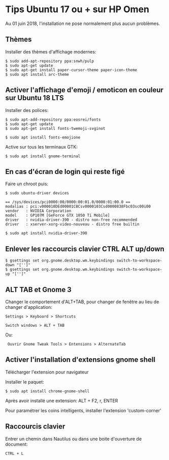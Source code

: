 # Tips Ubuntu 17 ou + sur HP Omen

Au 01 juin 2018, l'installation ne pose normalement plus aucun problèmes.


## Thèmes

Installer des thèmes d'affichage modernes:

	$ sudo add-apt-repository ppa:snwh/pulp
	$ sudo apt-get update
	$ sudo apt-get install paper-cursor-theme paper-icon-theme
	$ sudo apt install arc-theme


## Activer l'affichage d'emoji / emoticon en couleur sur Ubuntu 18 LTS

Installer des polices:

	$ sudo apt-add-repository ppa:eosrei/fonts
	$ sudo apt-get update
	$ sudo apt-get install fonts-twemoji-svginot

	$ sudo apt install fonts-emojione

Active sur tous les terminaux GTK:

	$ sudo apt install gnome-terminal


## En cas d'écran de login qui reste figé

Faire un chroot puis:

	$ sudo ubuntu-driver devices

	== /sys/devices/pci0000:00/0000:00:01.0/0000:01:00.0 ==
	modalias : pci:v000010DEd00001C8Csv0000103Csd0000838Fbc03sc00i00
	vendor   : NVIDIA Corporation
	model    : GP107M [GeForce GTX 1050 Ti Mobile]
	driver   : nvidia-driver-390 - distro non-free recommended
	driver   : xserver-xorg-video-nouveau - distro free builtin

	$ sudo apt install nvidia-driver-390


## Enlever les raccourcis clavier CTRL ALT up/down

	$ gsettings set org.gnome.desktop.wm.keybindings switch-to-workspace-down "['']"
	$ gsettings set org.gnome.desktop.wm.keybindings switch-to-workspace-up "['']"


## ALT TAB et Gnome 3

Changer le comportement d'ALT+TAB, pour changer de fenêtre au lieu de changer d'application:

	Settings > Keyboard > Shortcuts 

	Switch windows > ALT + TAB

Ou:

	 Ouvrir Gnome Tweak Tools > Entensions > AlternateTab


## Activer l'installation d'extensions gnome shell 

Télécharger l'extension pour navigateur

Installer le paquet:

	$ sudo apt install chrome-gnome-shell

Après avoir installé une extension: ALT + F2, r, ENTER

Pour paramétrer les coins intelligents, installer l'extension 'custom-corner' 
	

## Raccourcis clavier

Entrer un chemin dans Nautilus ou dans une boite d'ouverture de document:

	CTRL + L


